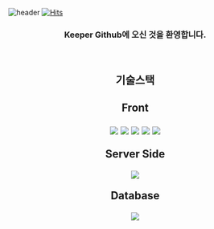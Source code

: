 ![header](https://capsule-render.vercel.app/api?type=wave&color=auto&height=300&section=header&text=Welcome%20Keeper%20Profile&fontSize=40)
[![Hits](https://hits.seeyoufarm.com/api/count/incr/badge.svg?url=https%3A%2F%2Fgithub.com%2Ffrontkeeper%2Fhit-counter&count_bg=%2379C83D&title_bg=%23555555&icon=&icon_color=%23E7E7E7&title=hits&edge_flat=false)](https://hits.seeyoufarm.com)
<div align=center>
<h3>Keeper Github에 오신 것을 환영합니다.</h3>
<br>
<h2>기술스택<h2>
  <p>Front</p>
  <img src="https://img.shields.io/badge/React-9cf?style=for-the-badge&logo=React&logoColor=black">
  <img src="https://img.shields.io/badge/JavaScript-yellow?style=for-the-badge&logo=JavaScript&logoColor=black">
  <img src="https://img.shields.io/badge/Jquery-blue?style=for-the-badge&logo=jQuery&logoColor=black">
  <img src="https://img.shields.io/badge/HTML5-orange?style=for-the-badge&logo=HTML5&logoColor=black">
  <img src="https://img.shields.io/badge/CSS3-informational?style=for-the-badge&logo=CSS3&logoColor=black">
  <br>
  <p>Server Side</p>
  <img src="https://img.shields.io/badge/PHP-inactive?style=for-the-badge&logo=PHP&logoColor=black">
  <p>Database</p>
  <img src="https://img.shields.io/badge/MariaDB-blue?style=for-the-badge&logo=MariaDB&logoColor=black">
</div>